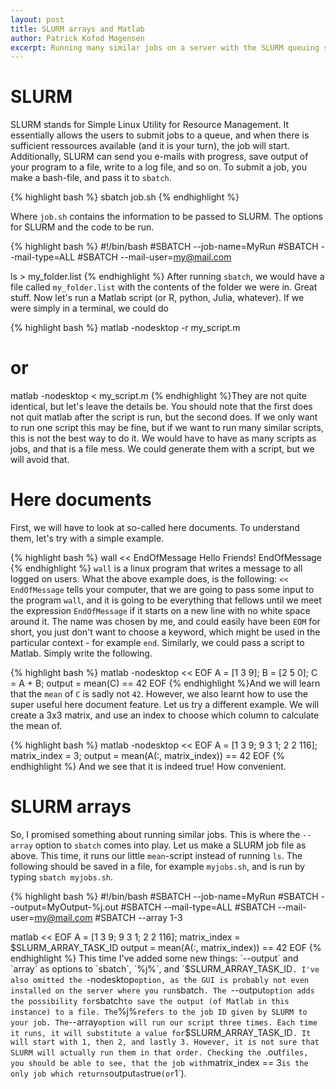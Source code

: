 ```yaml
---
layout: post
title: SLURM arrays and Matlab
author: Patrick Kofod Mogensen
excerpt: Running many similar jobs on a server with the SLURM queuing software is easy to do - even if you have many parameters to vary!
---
```


# SLURM

SLURM stands for Simple Linux Utility for Resource Management. It essentially allows the users to submit jobs to a queue, and when there is sufficient ressources available (and it is your turn), the job will start. Additionally, SLURM can send you e-mails with progress, save output of your program to a file, write to a log file, and so on. To submit a job, you make a bash-file, and pass it to `sbatch`.

{% highlight bash %}
sbatch job.sh
{% endhighlight %}


Where `job.sh` contains the information to be passed to SLURM. The options for SLURM and the code to be run.


{% highlight bash %}
#!/bin/bash
#SBATCH --job-name=MyRun
#SBATCH --mail-type=ALL
#SBATCH --mail-user=my@mail.com

ls > my_folder.list
{% endhighlight %}
After running `sbatch`, we would have a file called `my_folder.list` with the contents of the folder we were in. Great stuff. Now let's run a Matlab script (or R, python, Julia, whatever). If we were simply in a terminal, we could do

{% highlight bash %}
matlab -nodesktop -r my_script.m
# or
matlab -nodesktop < my_script.m
{% endhighlight %}They are not quite identical, but let's leave the details be. You should note that the first does not quit matlab after the script is run, but the second does. If we only want to run one script this may be fine, but if we want to run many similar scripts, this is not the best way to do it. We would have to have as many scripts as jobs, and that is a file mess. We could generate them with a script, but we will avoid that.

# Here documents
First, we will have to look at so-called here documents. To understand them, let's try with a simple example.


{% highlight bash %}
wall << EndOfMessage
Hello Friends!
EndOfMessage
{% endhighlight %}
`wall` is a linux program that writes a message to all logged on users. What the above example does, is the following: `<< EndOfMessage` tells your computer, that we are going to pass some input to the program `wall`, and it is going to be everything that fellows until we meet the expression `EndOfMessage` if it starts on a new line with no white space around it. The name was chosen by me, and could easily have been `EOM` for short, you just don't want to choose a keyword, which might be used in the particular context - for example `end`. Similarly, we could pass a script to Matlab. Simply write the following.


{% highlight bash %}
matlab -nodesktop << EOF
A = [1 3 9];
B = [2 5 0];
C = A + B;
output = mean(C) == 42
EOF
{% endhighlight %}And we will learn that the `mean` of `C` is sadly not `42`. However, we also learnt how to use the super useful here document feature. Let us try a different example. We will create a 3x3 matrix, and use an index to choose which column to calculate the mean of.


{% highlight bash %}
matlab -nodesktop << EOF
A = [1 3 9; 9 3 1; 2 2 116];
matrix_index = 3;
output = mean(A(:, matrix_index)) == 42
EOF
{% endhighlight %}
And we see that it is indeed true! How convenient.

# SLURM arrays
So, I promised something about running similar jobs. This is where the `--array` option to `sbatch` comes into play. Let us make a SLURM job file as above. This time, it runs our little `mean`-script instead of running `ls`. The following should be saved in a file, for example `myjobs.sh`, and is run by typing `sbatch myjobs.sh`.


{% highlight bash %}
#!/bin/bash
#SBATCH --job-name=MyRun
#SBATCH --output=MyOutput-%j.out
#SBATCH --mail-type=ALL
#SBATCH --mail-user=my@mail.com
#SBATCH --array 1-3

matlab << EOF
A = [1 3 9; 9 3 1; 2 2 116];
matrix_index = $SLURM_ARRAY_TASK_ID
output = mean(A(:, matrix_index)) == 42
EOF
{% endhighlight %}
This time I've added some new things: `--output` and `array` as options to `sbatch`, `%j%`, and `$SLURM_ARRAY_TASK_ID`. I've also omitted the `-nodesktop` option, as the GUI is probably not even installed on the server where you run `sbatch`. The `--output` option adds the possibility for `sbatch` to save the output (of Matlab in this instance) to a file. The `%j%` refers to the job ID given by SLURM to your job. The `--array` option will run our script three times. Each time it runs, it will substitute a value for `$SLURM_ARRAY_TASK_ID`. It will start with 1, then 2, and lastly 3. However, it is not sure that SLURM will actually run them in that order. Checking the `.out` files, you should be able to see, that the job with `matrix_index == 3` is the only job which returns `output` as `true` (or `1`).